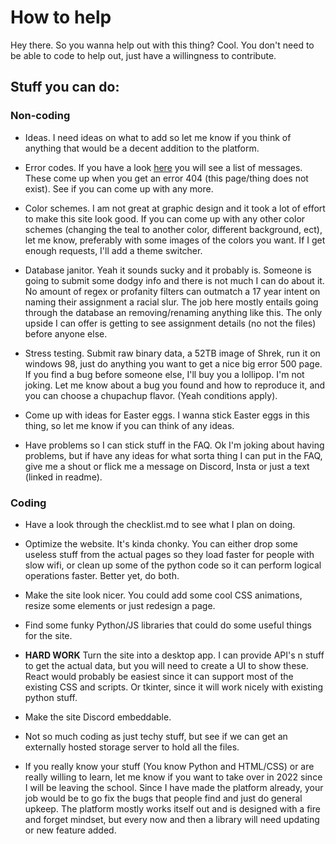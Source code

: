 # How to help

Hey there. So you wanna help out with this thing? Cool. You don't need to be able to code to help out, just have a willingness to contribute.

## Stuff you can do:

### Non-coding
* Ideas. I need ideas on what to add so let me know if you think of anything that would be a decent addition to the platform.

* Error codes. If you have a look [here](https://github.com/ReCore-sys/ASMShare/blob/main/app.py#L96) you will see a list of messages. These come up when you get an error 404 (this page/thing does not exist). See if you can come up with any more.

* Color schemes. I am not great at graphic design and it took a lot of effort to make this site look good. If you can come up with any other color schemes (changing the teal to another color, different background, ect), let me know, preferably with some images of the colors you want. If I get enough requests, I'll add a theme switcher.

* Database janitor. Yeah it sounds sucky and it probably is. Someone is going to submit some dodgy info and there is not much I can do about it. No amount of regex or profanity filters can outmatch a 17 year intent on naming their assignment a racial slur. The job here mostly entails going through the database an removing/renaming anything like this. The only upside I can offer is getting to see assignment details (no not the files) before anyone else.

* Stress testing. Submit raw binary data, a 52TB image of Shrek, run it on windows 98, just do anything you want to get a nice big error 500 page. If you find a bug before someone else, I'll buy you a lollipop. I'm not joking. Let me know about a bug you found and how to reproduce it, and you can choose a chupachup flavor. (Yeah conditions apply).

* Come up with ideas for Easter eggs. I wanna stick Easter eggs in this thing, so let me know if you can think of any ideas.

* Have problems so I can stick stuff in the FAQ. Ok I'm joking about having problems, but if have any ideas for what sorta thing I can put in the FAQ, give me a shout or flick me a message on Discord, Insta or just a text (linked in readme).

### Coding
* Have a look through the checklist.md to see what I plan on doing.

* Optimize the website. It's kinda chonky. You can either drop some useless stuff from the actual pages so they load faster for people with slow wifi, or clean up some of the python code so it can perform logical operations faster. Better yet, do both.

* Make the site look nicer. You could add some cool CSS animations, resize some elements or just redesign a page.

* Find some funky Python/JS libraries that could do some useful things for the site.

* <strong>HARD WORK</strong> Turn the site into a desktop app. I can provide API's n stuff to get the actual data, but you will need to create a UI to show these. React would probably be easiest since it can support most of the existing CSS and scripts. Or tkinter, since it will work nicely with existing python stuff.

* Make the site Discord embeddable.

* Not so much coding as just techy stuff, but see if we can get an externally hosted storage server to hold all the files.

* If you really know your stuff (You know Python and HTML/CSS) or are really willing to learn, let me know if you want to take over in 2022 since I will be leaving the school. Since I have made the platform already, your job would be to go fix the bugs that people find and just do general upkeep. The platform mostly works itself out and is designed with a fire and forget mindset, but every now and then a library will need updating or new feature added.
